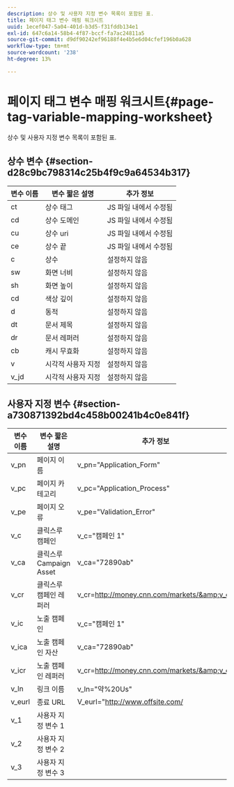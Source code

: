 ```yaml
---
description: 상수 및 사용자 지정 변수 목록이 포함된 표.
title: 페이지 태그 변수 매핑 워크시트
uuid: 1ecef047-5a04-401d-b3d5-f31fddb134e1
exl-id: 647c6a14-58b4-4f87-bccf-fa7ac24811a5
source-git-commit: d9df90242ef96188f4e4b5e6d04cfef196b0a628
workflow-type: tm+mt
source-wordcount: '238'
ht-degree: 13%

---
```


# 페이지 태그 변수 매핑 워크시트{#page-tag-variable-mapping-worksheet}

상수 및 사용자 지정 변수 목록이 포함된 표.

## 상수 변수 {#section-d28c9bc798314c25b4f9c9a64534b317}

| 변수 이름 | 변수 짧은 설명 | 추가 정보 |
|---|---|---|
| ct | 상수 태그 | JS 파일 내에서 수정됨 |
| cd | 상수 도메인 | JS 파일 내에서 수정됨 |
| cu | 상수 uri | JS 파일 내에서 수정됨 |
| ce | 상수 끝 | JS 파일 내에서 수정됨 |
| c | 상수 | 설정하지 않음 |
| sw | 화면 너비 | 설정하지 않음 |
| sh | 화면 높이 | 설정하지 않음 |
| cd | 색상 깊이 | 설정하지 않음 |
| d | 동적 | 설정하지 않음 |
| dt | 문서 제목 | 설정하지 않음 |
| dr | 문서 레퍼러 | 설정하지 않음 |
| cb | 캐시 무효화 | 설정하지 않음 |
| v | 시각적 사용자 지정 | 설정하지 않음 |
| v_jd | 시각적 사용자 지정 | 설정하지 않음 |

## 사용자 지정 변수 {#section-a730871392bd4c458b00241b4c0e841f}

| 변수 이름 | 변수 짧은 설명 | 추가 정보 |
|---|---|---|
| v_pn | 페이지 이름 | v_pn=&quot;Application_Form&quot; |
| v_pc | 페이지 카테고리 | v_pc=&quot;Application_Process&quot; |
| v_pe | 페이지 오류 | v_pe=&quot;Validation_Error&quot; |
| v_c | 클릭스루 캠페인 | v_c=&quot;캠페인 1&quot; |
| v_ca | 클릭스루 Campaign Asset | v_ca=&quot;72890ab&quot; |
| v_cr | 클릭스루 캠페인 레퍼러 | v_cr=http://money.cnn.com/markets/&amp;v_cp |
| v_ic | 노출 캠페인 | v_c=&quot;캠페인 1&quot; |
| v_ica | 노출 캠페인 자산 | v_ca=&quot;72890ab&quot; |
| v_icr | 노출 캠페인 레퍼러 | v_cr=http://money.cnn.com/markets/&amp;v_cp |
| v_ln | 링크 이름 | v_ln=&quot;약%20Us&quot; |
| v_eurl | 종료 URL | V_eurl=&quot;http://www.offsite.com/ |
| v_1 | 사용자 지정 변수 1 |  |
| v_2 | 사용자 지정 변수 2 |  |
| v_3 | 사용자 지정 변수 3 |  |
